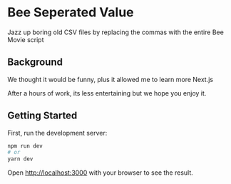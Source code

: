 # Bee Seperated Value

Jazz up boring old CSV files by replacing the commas with the entire Bee Movie script

## Background

We thought it would be funny, plus it allowed me to learn more Next.js

After a hours of work, its less entertaining but we hope you enjoy it. 

## Getting Started


First, run the development server:

```bash
npm run dev
# or
yarn dev
```

Open [http://localhost:3000](http://localhost:3000) with your browser to see the result.

